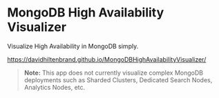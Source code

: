# MongoDB High Availability Visualizer
Visualize High Availability in MongoDB simply.

https://davidhiltenbrand.github.io/MongoDBHighAvailabilityVisualizer/

> **Note:** This app does not currently visualize complex MongoDB deployments such as Sharded Clusters, Dedicated Search Nodes, Analytics Nodes, etc. 


